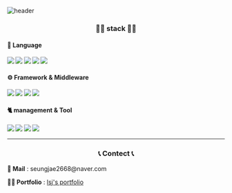 
![header](https://capsule-render.vercel.app/api?type=waving&color=auto&height=300&section=header&text=LEE%20SEUNGJAE&fontSize=90&animation=fadeIn&fontAlignY=38&desc=Web%20Front%20End%20developer&descAlignY=51&descAlign=62)

<h3 align="center">👨‍💻 stack 👨‍💻</h3> 

<h4> 📒 Language <h4> 
<img src="https://img.shields.io/badge/JavaScript-yellow?style=flat-square&logo=JavaScript&logoColor=white"/></a>
<img src="https://img.shields.io/badge/HTML5-gray?style=flat-square&logo=HTML5&logoColor=#E34F26"/></a>
<img src="https://img.shields.io/badge/CSS3-gray?style=flat-square&logo=CSS3&logoColor=1572B6"/></a>
<img src="https://img.shields.io/badge/C-3766AB?style=flat-square&logo=C&logoColor=white"/></a>
<img src="https://img.shields.io/badge/Java-orange?style=flat-square&logo=Java&logoColor=white"/></a>

<h4> ⚙️ Framework & Middleware<h4> 
<img src="https://img.shields.io/badge/React-skyblue?style=flat-square&logo=React&logoColor=white"/></a>
<img src="https://img.shields.io/badge/Redux-blueviolet?style=flat-square&logo=Redux&logoColor=white"/></a>
<img src="https://img.shields.io/badge/ReduxSaga-green?style=flat-square&logo=Redux-Saga&logoColor=white"/></a>
<img src="https://img.shields.io/badge/PostCSS-DD3A0A?style=flat-square&logo=PostCSS&logoColor=white"/></a>
<h4> 🐈 management & Tool<h4> 
<img src="https://img.shields.io/badge/Git-red?style=flat-square&logo=Git&logoColor=white"/></a>
<img src="https://img.shields.io/badge/Firebase-gray?style=flat-square&logo=Firebase&logoColor=yellow"/></a>
<img src="https://img.shields.io/badge/Visual Studio Code-blue?style=flat-square&logo=Visual Studio Code&logoColor=white"/></a>
<img src="https://img.shields.io/badge/github-black?style=flat-square&logo=github&logoColor=white"/></a>

<hr/>

<h3 align="center">📞 Contect 📞</h3> 

<p><b>📧 Mail</b> : seungjae2668@naver.com </p>
<p><b>💁‍♂️ Portfolio</b> : <a href = "https://lsjportfolio.netlify.app/">lsj's portfolio</a> </p>